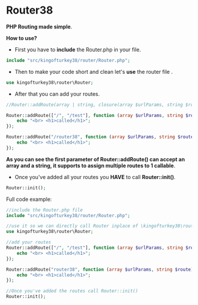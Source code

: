# Router38
**PHP Routing made simple**.


**How to use?**
* First you have to **include** the Router.php in your file.
```php
include "src/kingofturkey38/router/Router.php";
```

* Then to make your code short and clean let's **use** the router file .
```php
use kingofturkey38\router\Router;
```

* After that you can add your routes.
```php
//Router::addRoute(array | string, closure(array $urlParams, string $route))

Router::addRoute(["/", "/test"], function (array $urlParams, string $route): void {
	echo "<br> <h1>called</h1>";
});

Router::addRoute("/router38", function (array $urlParams, string $route): void {
	echo "<br> <h1>called</h1>";
});
```
**As you can see the first parameter of Router::addRoute() can accept an array and a string, it supports to assign multiple routes to 1 callable**.

* Once you've added all your routes you **HAVE** to call **Router::init()**.
```php
Router::init();
```  

Full code example:
```php
//include the Router.php file
include "src/kingofturkey38/router/Router.php";

//use it so we can directly call Router inplace of \kingofturkey38\router\Router
use kingofturkey38\router\Router;

//add your routes
Router::addRoute(["/", "/test"], function (array $urlParams, string $route): void {
	echo "<br> <h1>called</h1>";
});

Router::addRoute("router38", function (array $urlParams, string $route): void {
	echo "<br> <h1>called</h1>";
});

//Once you've added the routes call Router::init()
Router::init();
```  